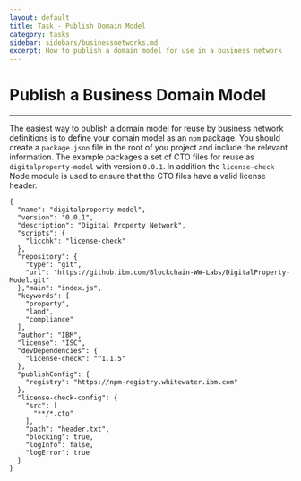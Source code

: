 ```yaml
---
layout: default
title: Task - Publish Domain Model
category: tasks
sidebar: sidebars/businessnetworks.md
excerpt: How to publish a domain model for use in a business network
---
```


# Publish a Business Domain Model

---

The easiest way to publish a domain model for reuse by business network definitions is to define your domain model as an `npm` package. You should create a `package.json` file in the root of you project and include the relevant information. The example packages a set of CTO files for reuse as `digitalproperty-model` with version `0.0.1`. In addition the `license-check` Node module is used to ensure that the CTO files have a valid license header.

```
{
  "name": "digitalproperty-model",
  "version": "0.0.1",
  "description": "Digital Property Network",
  "scripts": {
    "licchk": "license-check"
  },
  "repository": {
    "type": "git",
    "url": "https://github.ibm.com/Blockchain-WW-Labs/DigitalProperty-Model.git"
  },"main": "index.js",
  "keywords": [
    "property",
    "land",
    "compliance"
  ],
  "author": "IBM",
  "license": "ISC",
  "devDependencies": {
    "license-check": "^1.1.5"
  },
  "publishConfig": {
    "registry": "https://npm-registry.whitewater.ibm.com"
  },
  "license-check-config": {
    "src": [
      "**/*.cto"
    ],
    "path": "header.txt",
    "blocking": true,
    "logInfo": false,
    "logError": true
  }
}
```
